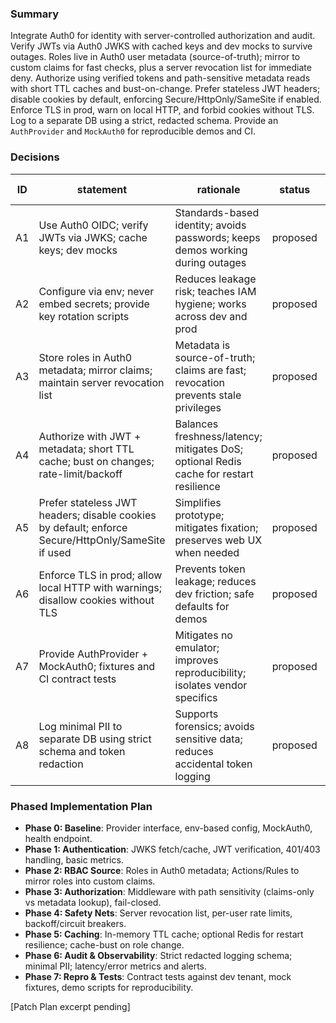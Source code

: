 ### Summary
Integrate Auth0 for identity with server-controlled authorization and audit. Verify JWTs via Auth0 JWKS with cached keys and dev mocks to survive outages. Roles live in Auth0 user metadata (source-of-truth); mirror to custom claims for fast checks, plus a server revocation list for immediate deny. Authorize using verified tokens and path-sensitive metadata reads with short TTL caches and bust-on-change. Prefer stateless JWT headers; disable cookies by default, enforcing Secure/HttpOnly/SameSite if enabled. Enforce TLS in prod, warn on local HTTP, and forbid cookies without TLS. Log to a separate DB using a strict, redacted schema. Provide an `AuthProvider` and `MockAuth0` for reproducible demos and CI.

### Decisions
ID | statement | rationale | status | invariant? (Y/N)
--- | --- | --- | --- | ---
A1 | Use Auth0 OIDC; verify JWTs via JWKS; cache keys; dev mocks | Standards-based identity; avoids passwords; keeps demos working during outages | proposed | Y
A2 | Configure via env; never embed secrets; provide key rotation scripts | Reduces leakage risk; teaches IAM hygiene; works across dev and prod | proposed | Y
A3 | Store roles in Auth0 metadata; mirror claims; maintain server revocation list | Metadata is source-of-truth; claims are fast; revocation prevents stale privileges | proposed | Y
A4 | Authorize with JWT + metadata; short TTL cache; bust on changes; rate-limit/backoff | Balances freshness/latency; mitigates DoS; optional Redis cache for restart resilience | proposed | Y
A5 | Prefer stateless JWT headers; disable cookies by default; enforce Secure/HttpOnly/SameSite if used | Simplifies prototype; mitigates fixation; preserves web UX when needed | proposed | N
A6 | Enforce TLS in prod; allow local HTTP with warnings; disallow cookies without TLS | Prevents token leakage; reduces dev friction; safe defaults for demos | proposed | Y
A7 | Provide AuthProvider + MockAuth0; fixtures and CI contract tests | Mitigates no emulator; improves reproducibility; isolates vendor specifics | proposed | N
A8 | Log minimal PII to separate DB using strict schema and token redaction | Supports forensics; avoids sensitive data; reduces accidental token logging | proposed | Y

### Phased Implementation Plan
- **Phase 0: Baseline**: Provider interface, env-based config, MockAuth0, health endpoint.
- **Phase 1: Authentication**: JWKS fetch/cache, JWT verification, 401/403 handling, basic metrics.
- **Phase 2: RBAC Source**: Roles in Auth0 metadata; Actions/Rules to mirror roles into custom claims.
- **Phase 3: Authorization**: Middleware with path sensitivity (claims-only vs metadata lookup), fail-closed.
- **Phase 4: Safety Nets**: Server revocation list, per-user rate limits, backoff/circuit breakers.
- **Phase 5: Caching**: In-memory TTL cache; optional Redis for restart resilience; cache-bust on role change.
- **Phase 6: Audit & Observability**: Strict redacted logging schema; minimal PII; latency/error metrics and alerts.
- **Phase 7: Repro & Tests**: Contract tests against dev tenant, mock fixtures, demo scripts for reproducibility.

[Patch Plan excerpt pending]


